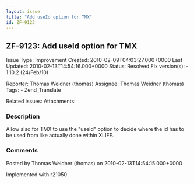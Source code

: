 ```yaml
---
layout: issue
title: "Add useId option for TMX"
id: ZF-9123
---
```


ZF-9123: Add useId option for TMX
---------------------------------

 Issue Type: Improvement Created: 2010-02-09T04:03:27.000+0000 Last Updated: 2010-02-13T14:54:16.000+0000 Status: Resolved Fix version(s): - 1.10.2 (24/Feb/10)
 
 Reporter:  Thomas Weidner (thomas)  Assignee:  Thomas Weidner (thomas)  Tags: - Zend\_Translate
 
 Related issues: 
 Attachments: 
### Description

Allow also for TMX to use the "useId" option to decide where the id has to be used from like actually done within XLIFF.

 

 

### Comments

Posted by Thomas Weidner (thomas) on 2010-02-13T14:54:15.000+0000

Implemented with r21050

 

 